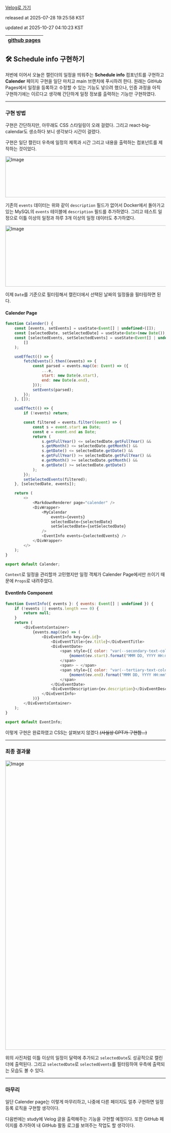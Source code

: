 [Velog로 가기](https://velog.io/@choi-hyk/GitHub-Page-Schedule-info-구현하기)

released at 2025-07-28 19:25:58 KST

updated at 2025-10-27 04:10:23 KST

|[github pages](https://velog.io/tags/github-pages)|
|----|

## 🛠️ Schedule info 구현하기

저번에 이어서 오늘은 캘린더의 일정을 띄워주는 **Schedule info** 컴포넌트를 구현하고 **Calender** 페이지 구현을 일단 마치고 main 브랜치에 푸시하려 한다. 원래는 GitHub Pages에서 일정을 등록하고 수정할 수 있는 기능도 넣으려 했으나, 인증 과정을 아직 구현하기에는 이르다고 생각해 간단하게 일정 정보를 출력하는 기능만 구현하였다.

---

### 구현 방법

구현은 간단하지만, 아무래도 CSS 스타일링이 오래 걸렸다. 그리고 react-big-calendar도 생소하다 보니 생각보다 시간이 걸렸다.

구현은 일단 캘린더 우측에 일정의 제목과 시간 그리고 내용을 출력하는 컴포넌트를 제작하는 것이었다.

<img width="770" height="129" alt="Image" src="https://github.com/user-attachments/assets/835fcce5-d46d-4cbe-8f17-5e86658e312b" />

기존의 `events` 데이터는 위와 같이 `description` 필드가 없어서 Docker에서 돌아가고 있는 MySQL의 `events` 테이블에 `description` 필드를 추가하였다. 그리고 테스트 일정으로 이틀 이상의 일정과 하루 3개 이상의 일정 데이터도 추가하였다.

<img width="1919" height="192" alt="Image" src="https://github.com/user-attachments/assets/b6dd820b-8689-4dfc-9ff5-64cef169622b" />

이제 `Date`를 기준으로 필터링해서 캘린더에서 선택된 날짜의 일정들을 필터링하면 된다.

#### Calender Page

```js
function Calender() {
    const [events, setEvents] = useState<Event[] | undefined>([]);
    const [selectedDate, setSelectedDate] = useState<Date>(new Date());
    const [selectedEvents, setSelectedEvents] = useState<Event[] | undefined>(
        []
    );

    useEffect(() => {
        fetchEvents().then((events) => {
            const parsed = events.map((e: Event) => ({
                ...e,
                start: new Date(e.start),
                end: new Date(e.end),
            }));
            setEvents(parsed);
        });
    }, []);

    useEffect(() => {
        if (!events) return;

        const filtered = events.filter((event) => {
            const s = event.start as Date;
            const e = event.end as Date;
            return (
                s.getFullYear() <= selectedDate.getFullYear() &&
                s.getMonth() <= selectedDate.getMonth() &&
                s.getDate() <= selectedDate.getDate() &&
                e.getFullYear() >= selectedDate.getFullYear() &&
                e.getMonth() >= selectedDate.getMonth() &&
                e.getDate() >= selectedDate.getDate()
            );
        });
        setSelectedEvents(filtered);
    }, [selectedDate, events]);

    return (
        <>
            <MarkdownRenderer page="calender" />
            <DivWrapper>
                <MyCalendar
                    events={events}
                    selectedDate={selectedDate}
                    setSelectedDate={setSelectedDate}
                />
                <EventInfo events={selectedEvents} />
            </DivWrapper>
        </>
    );
}

export default Calender;
```

`Context`로 일정을 관리할까 고민했지만 일정 객체가 Calender Page에서만 쓰이기 때문에 `Props`로 내려주었다.

#### EventInfo Component

```js
function EventInfo({ events }: { events: Event[] | undefined }) {
    if (!events || events.length === 0) {
        return null;
    }
    return (
        <DivEventsContainer>
            {events.map((ev) => (
                <DivEventInfo key={ev.id}>
                    <DivEventTitle>{ev.title}</DivEventTitle>
                    <DivEventDate>
                        <span style={{ color: "var(--secondary-text-color)" }}>
                            {moment(ev.start).format("MMM DD, YYYY HH:mm")}
                        </span>
                        <span> ~ </span>
                        <span style={{ color: "var(--tertiary-text-color)" }}>
                            {moment(ev.end).format("MMM DD, YYYY HH:mm")}
                        </span>
                    </DivEventDate>
                    <DivEventDescription>{ev.description}</DivEventDescription>
                </DivEventInfo>
            ))}
        </DivEventsContainer>
    );
}

export default EventInfo;
```

이렇게 구현은 완료하였고 CSS는 살펴보지 않겠다.~~(사실상 GPT가 구현함...)~~

---

### 최종 결과물

<img width="1912" height="908" alt="Image" src="https://github.com/user-attachments/assets/4ed70a75-7269-4c1b-8f27-8575accef774" />

위의 사진처럼 이틀 이상의 일정이 달력에 추가되고 `selectedDate`도 성공적으로 캘린더에 출력된다. 그리고 `selectedDate`로 `selectedEvents`를 필터링하여 우측에 출력되는 모습도 볼 수 있다.

---

### 마무리

일단 Calender page는 이렇게 마무리하고, 나중에 다른 페이지도 얼추 구현하면 일정 등록 로직을 구현할 생각이다.

다음번에는 study에 Velog 글을 출력해주는 기능을 구현할 예정이다. 또한 GitHub 페이지를 추가하여 내 GitHub 활동 로그를 보여주는 작업도 할 생각이다.
